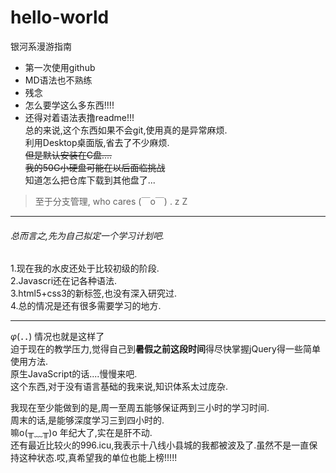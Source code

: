 # hello-world
银河系漫游指南
- 第一次使用github
- MD语法也不熟练
- 残念
- 怎么要学这么多东西!!!!
- 还得对着语法表撸readme!!!  
总的来说,这个东西如果不会git,使用真的是异常麻烦.  
利用Desktop桌面版,省去了不少麻烦.  
~~但是默认安装在C盘....~~  
~~我的50G小硬盘可能在以后面临挑战~~  
知道怎么把仓库下载到其他盘了...
>至于分支管理, who cares  (￣o￣) . z Z

**************
###### 总而言之,先为自己拟定一个学习计划吧.
1.现在我的水皮还处于比较初级的阶段.  
2.Javascri还在记各种语法.  
3.html5+css3的新标签,也没有深入研究过.  
4.总的情况是还有很多需要学习的地方.

*****
_φ_(．．) 情况也就是这样了  
迫于现在的教学压力,觉得自己到**暑假之前这段时间**得尽快掌握jQuery得一些简单使用方法.  
原生JavaScript的话....慢慢来吧.  
这个东西,对于没有语言基础的我来说,知识体系太过庞杂.

我现在至少能做到的是,周一至周五能够保证两到三小时的学习时间.  
周末的话,是能够深度学习三到四小时的.  
嘛o(╥﹏╥)o 年纪大了,实在是肝不动.  
还有最近比较火的996.icu,我表示十八线小县城的我都被波及了.虽然不是一直保持这种状态.哎,真希望我的单位也能上榜!!!!!
